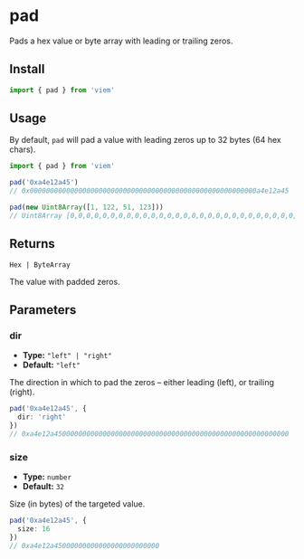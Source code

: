 # pad

Pads a hex value or byte array with leading or trailing zeros.

## Install

```ts
import { pad } from 'viem'
```

## Usage

By default, `pad` will pad a value with leading zeros up to 32 bytes (64 hex chars).

```ts
import { pad } from 'viem'

pad('0xa4e12a45')
// 0x00000000000000000000000000000000000000000000000000000000a4e12a45

pad(new Uint8Array([1, 122, 51, 123]))
// Uint8Array [0,0,0,0,0,0,0,0,0,0,0,0,0,0,0,0,0,0,0,0,0,0,0,0,0,0,0,0,1,122,51,123]
```

## Returns

`Hex | ByteArray`

The value with padded zeros.

## Parameters

### dir

- **Type:** `"left" | "right"`
- **Default:** `"left"`

The direction in which to pad the zeros – either leading (left), or trailing (right).

```ts
pad('0xa4e12a45', {
  dir: 'right'
})
// 0xa4e12a4500000000000000000000000000000000000000000000000000000000
```

### size

- **Type:** `number`
- **Default:** `32`

Size (in bytes) of the targeted value.

```ts
pad('0xa4e12a45', {
  size: 16
})
// 0xa4e12a45000000000000000000000000
```

